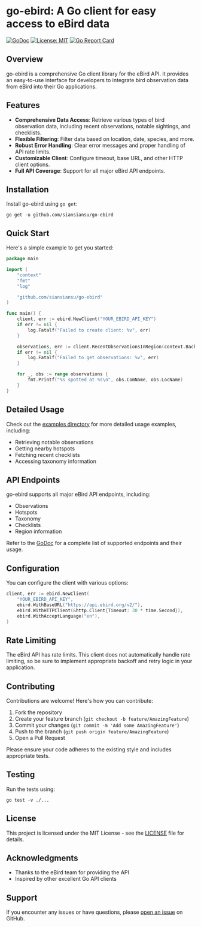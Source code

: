 # go-ebird: A Go client for easy access to eBird data

[![GoDoc](https://godoc.org/github.com/siansiansu/go-ebird?status.svg)](http://godoc.org/github.com/siansiansu/go-ebird)
[![License: MIT](https://img.shields.io/badge/License-MIT-yellow.svg)](https://opensource.org/licenses/MIT)
[![Go Report Card](https://goreportcard.com/badge/github.com/siansiansu/go-ebird)](https://goreportcard.com/report/github.com/siansiansu/go-ebird)

## Overview

go-ebird is a comprehensive Go client library for the eBird API. It provides an easy-to-use interface for developers to integrate bird observation data from eBird into their Go applications.

## Features

- **Comprehensive Data Access**: Retrieve various types of bird observation data, including recent observations, notable sightings, and checklists.
- **Flexible Filtering**: Filter data based on location, date, species, and more.
- **Robust Error Handling**: Clear error messages and proper handling of API rate limits.
- **Customizable Client**: Configure timeout, base URL, and other HTTP client options.
- **Full API Coverage**: Support for all major eBird API endpoints.

## Installation

Install go-ebird using `go get`:

```shell
go get -u github.com/siansiansu/go-ebird
```

## Quick Start

Here's a simple example to get you started:

```go
package main

import (
    "context"
    "fmt"
    "log"

    "github.com/siansiansu/go-ebird"
)

func main() {
    client, err := ebird.NewClient("YOUR_EBIRD_API_KEY")
    if err != nil {
        log.Fatalf("Failed to create client: %v", err)
    }

    observations, err := client.RecentObservationsInRegion(context.Background(), "US-NY", ebird.MaxResults(5))
    if err != nil {
        log.Fatalf("Failed to get observations: %v", err)
    }

    for _, obs := range observations {
        fmt.Printf("%s spotted at %s\n", obs.ComName, obs.LocName)
    }
}
```

## Detailed Usage

Check out the [examples directory](./examples/) for more detailed usage examples, including:

- Retrieving notable observations
- Getting nearby hotspots
- Fetching recent checklists
- Accessing taxonomy information

## API Endpoints

go-ebird supports all major eBird API endpoints, including:

- Observations
- Hotspots
- Taxonomy
- Checklists
- Region information

Refer to the [GoDoc](https://pkg.go.dev/github.com/siansiansu/go-ebird) for a complete list of supported endpoints and their usage.

## Configuration

You can configure the client with various options:

```go
client, err := ebird.NewClient(
    "YOUR_EBIRD_API_KEY",
    ebird.WithBaseURL("https://api.ebird.org/v2/"),
    ebird.WithHTTPClient(&http.Client{Timeout: 30 * time.Second}),
    ebird.WithAcceptLanguage("en"),
)
```

## Rate Limiting

The eBird API has rate limits. This client does not automatically handle rate limiting, so be sure to implement appropriate backoff and retry logic in your application.

## Contributing

Contributions are welcome! Here's how you can contribute:

1. Fork the repository
2. Create your feature branch (`git checkout -b feature/AmazingFeature`)
3. Commit your changes (`git commit -m 'Add some AmazingFeature'`)
4. Push to the branch (`git push origin feature/AmazingFeature`)
5. Open a Pull Request

Please ensure your code adheres to the existing style and includes appropriate tests.

## Testing

Run the tests using:

```shell
go test -v ./...
```

## License

This project is licensed under the MIT License - see the [LICENSE](./LICENSE) file for details.

## Acknowledgments

- Thanks to the eBird team for providing the API
- Inspired by other excellent Go API clients

## Support

If you encounter any issues or have questions, please [open an issue](https://github.com/siansiansu/go-ebird/issues/new) on GitHub.